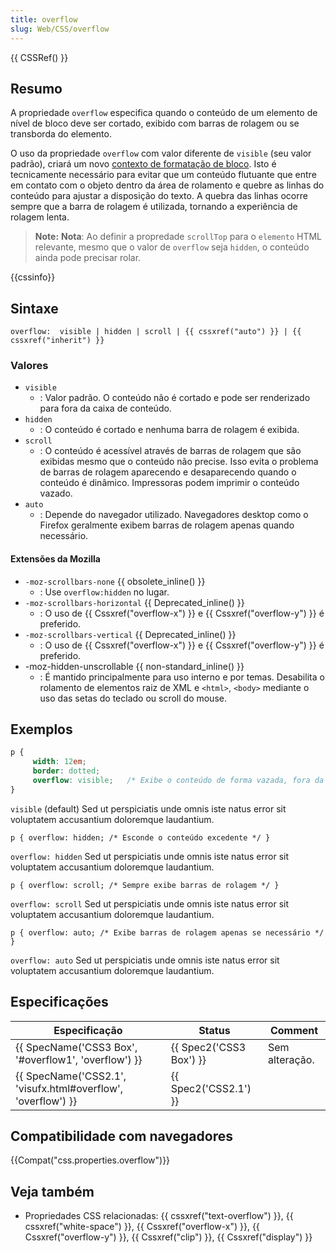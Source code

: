 ```yaml
---
title: overflow
slug: Web/CSS/overflow
---
```

{{ CSSRef() }}

## Resumo

A propriedade `overflow` especifica quando o conteúdo de um elemento de nível de bloco deve ser cortado, exibido com barras de rolagem ou se transborda do elemento.

O uso da propriedade `overflow` com valor diferente de `visible` (seu valor padrão), criará um novo [contexto de formatação de bloco](/pt-BR/docs/CSS/block_formatting_context). Isto é tecnicamente necessário para evitar que um conteúdo flutuante que entre em contato com o objeto dentro da área de rolamento e quebre as linhas do conteúdo para ajustar a disposição do texto. A quebra das linhas ocorre sempre que a barra de rolagem é utilizada, tornando a experiência de rolagem lenta.

> **Note:** **Nota**: Ao definir a propredade `scrollTop` para o `elemento` HTML relevante, mesmo que o valor de `overflow` seja `hidden`, o conteúdo ainda pode precisar rolar.

{{cssinfo}}

## Sintaxe

```
overflow:  visible | hidden | scroll | {{ cssxref("auto") }} | {{ cssxref("inherit") }}
```

### Valores

- `visible`
  - : Valor padrão. O conteúdo não é cortado e pode ser renderizado para fora da caixa de conteúdo.
- `hidden`
  - : O conteúdo é cortado e nenhuma barra de rolagem é exibida.
- `scroll`
  - : O conteúdo é acessível através de barras de rolagem que são exibidas mesmo que o conteúdo não precise. Isso evita o problema de barras de rolagem aparecendo e desaparecendo quando o conteúdo é dinâmico. Impressoras podem imprimir o conteúdo vazado.
- `auto`
  - : Depende do navegador utilizado. Navegadores desktop como o Firefox geralmente exibem barras de rolagem apenas quando necessário.

#### Extensões da Mozilla

- `-moz-scrollbars-none` {{ obsolete_inline() }}
  - : Use `overflow:hidden` no lugar.
- `-moz-scrollbars-horizontal` {{ Deprecated_inline() }}
  - : O uso de {{ Cssxref("overflow-x") }} e {{ Cssxref("overflow-y") }} é preferido.
- `-moz-scrollbars-vertical` {{ Deprecated_inline() }}
  - : O uso de {{ Cssxref("overflow-x") }} e {{ Cssxref("overflow-y") }} é preferido.
- \-moz-hidden-unscrollable {{ non-standard_inline() }}
  - : É mantido principalmente para uso interno e por temas. Desabilita o rolamento de elementos raiz de XML e `<html>`, `<body>` mediante o uso das setas do teclado ou scroll do mouse.

## Exemplos

```css
p {
     width: 12em;
     border: dotted;
     overflow: visible;   /* Exibe o conteúdo de forma vazada, fora da caixa de conteúdo */
}
```

`visible` (default)
Sed ut perspiciatis unde omnis iste natus error sit voluptatem accusantium doloremque laudantium.

```
p { overflow: hidden; /* Esconde o conteúdo excedente */ }
```

`overflow: hidden`
Sed ut perspiciatis unde omnis iste natus error sit voluptatem accusantium doloremque laudantium.

```
p { overflow: scroll; /* Sempre exibe barras de rolagem */ }
```

`overflow: scroll`
Sed ut perspiciatis unde omnis iste natus error sit voluptatem accusantium doloremque laudantium.

```
p { overflow: auto; /* Exibe barras de rolagem apenas se necessário */ }
```

`overflow: auto`
Sed ut perspiciatis unde omnis iste natus error sit voluptatem accusantium doloremque laudantium.

## Especificações

| Especificação                                                                    | Status                           | Comment        |
| -------------------------------------------------------------------------------- | -------------------------------- | -------------- |
| {{ SpecName('CSS3 Box', '#overflow1', 'overflow') }}             | {{ Spec2('CSS3 Box') }} | Sem alteração. |
| {{ SpecName('CSS2.1', 'visufx.html#overflow', 'overflow') }} | {{ Spec2('CSS2.1') }}     |                |

## Compatibilidade com navegadores

{{Compat("css.properties.overflow")}}

## Veja também

- Propriedades CSS relacionadas: {{ cssxref("text-overflow") }}, {{ cssxref("white-space") }}, {{ Cssxref("overflow-x") }}, {{ Cssxref("overflow-y") }}, {{ Cssxref("clip") }}, {{ Cssxref("display") }}
